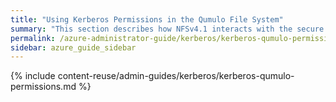```yaml
---
title: "Using Kerberos Permissions in the Qumulo File System"
summary: "This section describes how NFSv4.1 interacts with the secure file permissions that Kerberos enables for the Qumulo Core file system."
permalink: /azure-administrator-guide/kerberos/kerberos-qumulo-permissions.html
sidebar: azure_guide_sidebar
---
```


{% include content-reuse/admin-guides/kerberos/kerberos-qumulo-permissions.md %}
